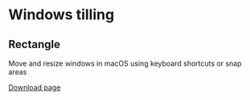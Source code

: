 # Windows tilling

## Rectangle

Move and resize windows in macOS using keyboard shortcuts or snap areas

[Download page](https://rectangleapp.com)
